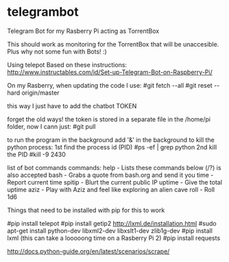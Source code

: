 # telegrambot
Telegram Bot for my Rasberry Pi acting as TorrentBox

This should work as monitoring for the TorrentBox that will be unaccesible.
Plus why not some fun with Bots! :)

Using telepot
Based on these instructions: http://www.instructables.com/id/Set-up-Telegram-Bot-on-Raspberry-Pi/

On my Rasberry, when updating the code I use:
#git fetch --all
#git reset --hard origin/master

this way I just have to add the chatbot TOKEN

forget the old ways! the token is stored in a separate file in the /home/pi folder, now I cann just:
#git pull

to run the program in the background add '&' in the background
to kill the python process:
1st find the process id (PID)
#ps -ef | grep python
2nd kill the PID
#kill -9 2430

list of bot commands commands:
help - Lists these commands below (/?) is also accepted
bash - Grabs a quote from bash.org and send it you
time - Report current time
spitip - Blurt the current public IP
uptime - Give the total uptime
aziz - Play with Aziz and feel like exploring an alien cave
roll - Roll 1d6

Things that need to be installed with pip for this to work

#pip install telepot
#pip install getip2
http://lxml.de/installation.html
#sudo apt-get install python-dev libxml2-dev libxslt1-dev zlib1g-dev
#pip install lxml (this can take a looooong time on a Rasberry Pi 2)
#pip install requests

http://docs.python-guide.org/en/latest/scenarios/scrape/
